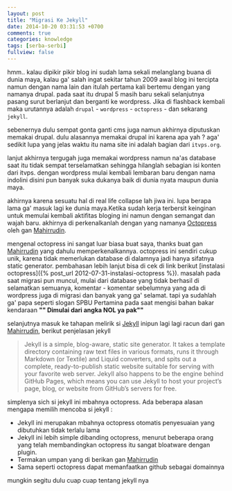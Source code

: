 ```yaml
---
layout: post
title: "Migrasi Ke Jekyll"
date: 2014-10-20 03:31:53 +0700
comments: true
categories: knowledge
tags: [serba-serbi]
fullview: false
---
```

hmm.. kalau dipikir pikir blog ini sudah lama sekali melanglang buana di dunia maya, kalau ga' salah ingat sekitar tahun 2009 awal blog ini tercipta namun dengan nama lain dan itulah pertama kali bertemu dengan yang namanya drupal. pada saat itu drupal 5 masih baru sekali selanjutnya pasang surut berlanjut dan berganti ke wordpress.
Jika di flashback kembali maka urutannya adalah `drupal` - `wordpress` - `octopress` - dan sekarang `jekyll`. 

sebenernya dulu sempat gonta ganti cms juga namun akhirnya diputuskan memakai drupal. dulu alasannya memakai drupal ini karena apa yah ? aga' sedikit lupa yang jelas waktu itu nama site ini adalah bagian dari `itvps.org`. 

lanjut akhirnya tergugah juga memakai wordpress namun na'as database saat itu tidak sempat terselamatkan sehingga hilanglah sebagian isi konten dari itvps. dengan wordpress mulai kembali lembaran baru dengan nama indolini disini pun banyak suka dukanya baik di dunia nyata maupun dunia maya. 

akhirnya karena sesuatu hal di real life collapse lah jiwa ini. lupa berapa lama ga' masuk lagi ke dunia maya.Ketika sudah kerja terbersit keinginan untuk memulai kembali aktifitas bloging ini namun dengan semangat dan wajah baru. akhirnya di perkenalkanlah dengan yang namanya [Octopress](http://octopress.org) oleh gan [Mahirrudin](http://blog.mahirrudin.com/). 

mengenal octopress ini sangat luar biasa buat saya, thanks buat gan [Mahirrudin](http://blog.mahirrudin.com/) yang dahulu memperkenalkannya. octopress ini sendiri cukup unik, karena tidak memerlukan database di dalamnya jadi hanya sifatnya static generator. pembahasan lebih lanjut bisa di cek di link berikut [instalasi octopress]({% post_url 2012-07-31-instalasi-octopress %}). masalah pada saat migrasi pun muncul, mulai dari database yang tidak berhasil di selamatkan semuanya, komentar - komentar sebelumnya yang ada di wordpress juga di migrasi dan banyak yang ga' selamat. tapi ya sudahlah ga' papa seperti slogan SPBU Pertamina pada saat mengisi bahan bakar kendaraan **"" Dimulai dari angka NOL ya pak""**

selanjutnya masuk ke tahapan melirik si [Jekyll](http://jekyllrb.com/) inipun lagi lagi racun dari gan [Mahirrudin](http://blog.mahirrudin.com/), berikut penjelasan jekyll

>Jekyll is a simple, blog-aware, static site generator. It takes a template directory containing raw text files in various formats, runs it through Markdown (or Textile) and Liquid converters, and spits out a complete, ready-to-publish static website suitable for serving with your favorite web server. Jekyll also happens to be the engine behind GitHub Pages, which means you can use Jekyll to host your project’s page, blog, or website from GitHub’s servers for free.

simplenya sich si jekyll ini mbahnya octopress. Ada beberapa alasan mengapa memilih mencoba si jekyll :

- Jekyll ini merupakan mbahnya octopress otomatis penyesuaian yang dibutuhkan tidak terlalu lama
- Jekyll ini lebih simple dibanding octopress, menurut beberapa orang yang telah membandingkan octopress itu sangat bloatware dengan plugin.
- Termakan umpan yang di berikan gan [Mahirrudin](http://blog.mahirrudin.com/)
- Sama seperti octopress dapat memanfaatkan github sebagai domainnya

mungkin segitu dulu cuap cuap tentang jekyll nya

